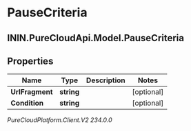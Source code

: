 # PauseCriteria

## ININ.PureCloudApi.Model.PauseCriteria

## Properties

|Name | Type | Description | Notes|
|------------ | ------------- | ------------- | -------------|
| **UrlFragment** | **string** |  | [optional] |
| **Condition** | **string** |  | [optional] |



_PureCloudPlatform.Client.V2 234.0.0_
